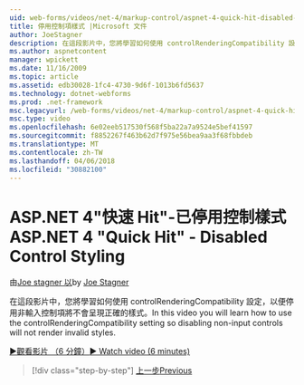 ```yaml
---
uid: web-forms/videos/net-4/markup-control/aspnet-4-quick-hit-disabled-control-styling
title: 停用控制項樣式 |Microsoft 文件
author: JoeStagner
description: 在這段影片中，您將學習如何使用 controlRenderingCompatibility 設定，以便停用非輸入控制項將不會呈現正確的樣式。
ms.author: aspnetcontent
manager: wpickett
ms.date: 11/16/2009
ms.topic: article
ms.assetid: edb30028-1fc4-4730-9d6f-1013b6fd5637
ms.technology: dotnet-webforms
ms.prod: .net-framework
msc.legacyurl: /web-forms/videos/net-4/markup-control/aspnet-4-quick-hit-disabled-control-styling
msc.type: video
ms.openlocfilehash: 6e02eeb517530f568f5ba22a7a9524e5bef41597
ms.sourcegitcommit: f8852267f463b62d7f975e56bea9aa3f68fbbdeb
ms.translationtype: MT
ms.contentlocale: zh-TW
ms.lasthandoff: 04/06/2018
ms.locfileid: "30882100"
---
```

<a name="aspnet-4-quick-hit---disabled-control-styling"></a><span data-ttu-id="59d2e-103">ASP.NET 4"快速 Hit"-已停用控制樣式</span><span class="sxs-lookup"><span data-stu-id="59d2e-103">ASP.NET 4 "Quick Hit" - Disabled Control Styling</span></span>
====================
<span data-ttu-id="59d2e-104">由[Joe stagner 以](https://github.com/JoeStagner)</span><span class="sxs-lookup"><span data-stu-id="59d2e-104">by [Joe Stagner](https://github.com/JoeStagner)</span></span>

<span data-ttu-id="59d2e-105">在這段影片中，您將學習如何使用 controlRenderingCompatibility 設定，以便停用非輸入控制項將不會呈現正確的樣式。</span><span class="sxs-lookup"><span data-stu-id="59d2e-105">In this video you will learn how to use the controlRenderingCompatibility setting so disabling non-input controls will not render invalid styles.</span></span> 

[<span data-ttu-id="59d2e-106">&#9654;觀看影片 （6 分鐘）</span><span class="sxs-lookup"><span data-stu-id="59d2e-106">&#9654; Watch video (6 minutes)</span></span>](https://channel9.msdn.com/Blogs/ASP-NET-Site-Videos/aspnet-4-quick-hit-disabled-control-styling)

> [!div class="step-by-step"]
> [<span data-ttu-id="59d2e-107">上一步</span><span class="sxs-lookup"><span data-stu-id="59d2e-107">Previous</span></span>](aspnet-4-quick-hit-hidden-field-divs.md)
